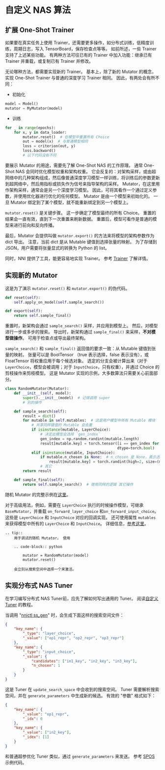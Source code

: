 # 自定义 NAS 算法

## 扩展 One-Shot Trainer

如果要在真实任务上使用 Trainer，还需要更多操作，如分布式训练，低精度训练，周期日志，写入 TensorBoard，保存检查点等等。 如前所述，一些 Trainer 支持了上述某些功能。 有两种方法可往已有的 Trainer 中加入功能：继承已有 Trainer 并重载，或复制已有 Trainer 并修改。

无论哪种方法，都需要实现新的 Trainer。 基本上，除了新的 Mutator 的概念，实现 One-Shot Trainer 与普通的深度学习 Trainer 相同。 因此，有两处会有所不同：

* 初始化

```python
model = Model()
mutator = MyMutator(model)
```

* 训练

```python
for _ in range(epochs):
    for x, y in data_loader:
        mutator.reset()  # 在模型中重置所有 Choice
        out = model(x)  # 与普通模型相同
        loss = criterion(out, y)
        loss.backward()
        # 以下代码没有不同
```

要展示 Mutator 的用途，需要先了解 One-Shot NAS 的工作原理。 通常 One-Shot NAS 会同时优化模型权重和架构权重。 它会反复的：对架构采样，或由超网络中的几种架构组成，然后像普通深度学习模型一样训练，将训练后的参数更新到超网络中，然后用指标或损失作为信号来指导架构的采样。 Mutator，在这里用作架构采样，通常会是另一个深度学习模型。 因此，可将其看作一个通过定义参数，并使用优化器进行优化的任何模型。 Mutator 是由一个模型来初始化的。 一旦 Mutator 绑定到了某个模型，就不能重新绑定到另一个模型上。

`mutator.reset()` 是关键步骤。 这一步确定了模型最终的所有 Choice。 重置的结果会一直有效，直到下一次重置来刷新数据。 重置后，模型可看作是普通的模型来进行前向和反向传播。

最后，Mutator 会提供叫做 `mutator.export()` 的方法来将模型的架构参数作为 dict 导出。 注意，当前 dict 是从 Mutable 键值到选择张量的映射。 为了存储到 JSON，用户需要将张量显式的转换为 Python 的 list。

同时，NNI 提供了工具，能更容易地实现 Trainer。 参考 [Trainer](./NasReference.md) 了解详情。

## 实现新的 Mutator

这是为了演示 `mutator.reset()` 和 `mutator.export()` 的伪代码。

```python
def reset(self):
    self.apply_on_model(self.sample_search())
```

```python
def export(self):
    return self.sample_final()
```

重置时，新架构会通过 `sample_search()` 采样，并应用到模型上。 然后，对模型进行一步或多步的搜索。 导出时，新架构通过 `sample_final()` 来采样，**不对模型做操作**。 可用于检查点或导出最终架构。

`sample_search()` 和 `sample_final()` 返回值的要求一致：从 Mutable 键值到张量的映射。 张量可以是 BoolTensor （true 表示选择，false 表示没有），或 FloatTensor 将权重应用于每个候选对象。 选定的分支会被计算出来（对于 `LayerChoice`，模型会被调用；对于 `InputChoice`，只有权重），并通过 Choice 的剪枝操作来剪枝模型。 这是 Mutator 实现的示例，大多数算法只需要关心前面部分。

```python
class RandomMutator(Mutator):
    def __init__(self, model):
        super().__init__(model)  # 记得调用 super
        # 别的操作

    def sample_search(self):
        result = dict()
        for mutable in self.mutables:  # 这是用户模型中所有 Mutable 模块
            # 共享同样键值的 Mutable 会去重
            if isinstance(mutable, LayerChoice):
                # 决定此模型会选择 `gen_index`
                gen_index = np.random.randint(mutable.length)
                result[mutable.key] = torch.tensor([i == gen_index for i in range(mutable.length)], 
                                                   dtype=torch.bool)
            elif isinstance(mutable, InputChoice):
                if mutable.n_chosen is None:  # n_chosen 是 None，表示选择所有数字
                    result[mutable.key] = torch.randint(high=2, size=(mutable.n_candidates,)).view(-1).bool()
                # 其它
        return result

    def sample_final(self):
        return self.sample_search()  # 使用同样的逻辑 其它操作
```

随机 Mutator 的完整示例在[这里](https://github.com/microsoft/nni/blob/master/src/sdk/pynni/nni/nas/pytorch/random/mutator.py)。

对于高级用法，例如，需要在 `LayerChoice` 执行的时候操作模型，可继承 `BaseMutator`，并重载 `on_forward_layer_choice` 和`on_forward_input_choice`。这些是 `LayerChoice` 和 `InputChoice` 对应的回调实现。 还可使用属性 `mutables` 来获得模型中所有的 `LayerChoice` 和 `InputChoice`。 详细信息，[参考这里](https://github.com/microsoft/nni/tree/master/src/sdk/pynni/nni/nas/pytorch)。

```eval_rst
.. tip::
    用于调试的随机 Mutator。 使用

    .. code-block:: python

        mutator = RandomMutator(model)
        mutator.reset()

    会立刻从搜索空间中选择一个来激活。
```

## 实现分布式 NAS Tuner

在学习编写分布式 NAS Tuner前，应先了解如何写出通用的 Tuner。 阅读[自定义 Tuner](../Tuner/CustomizeTuner.md) 的教程。

当调用 "[nnictl ss_gen](../Tutorial/Nnictl.md)" 时，会生成下面这样的搜索空间文件：

```json
{
    "key_name": {
        "_type": "layer_choice",
        "_value": ["op1_repr", "op2_repr", "op3_repr"]
    },
    "key_name": {
        "_type": "input_choice",
        "_value": {
            "candidates": ["in1_key", "in2_key", "in3_key"],
            "n_chosen": 1
        }
    }
}
```

这是 Tuner 在 `update_search_space` 中会收到的搜索空间。 Tuner 需要解析搜索空间，并在 `generate_parameters` 中生成新的候选。 有效的 "参数" 格式如下：

```json
{
    "key_name": {
        "_value": "op1_repr",
        "_idx": 0
    },
    "key_name": {
        "_value": ["in2_key"],
        "_idex": [1]
    }
}
```

和普通超参优化 Tuner 类似，通过 `generate_parameters` 来发送。 参考 [SPOS](./SPOS.md) 示例代码。

